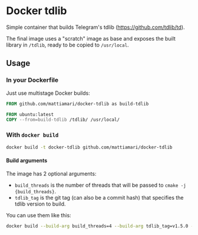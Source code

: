 # Docker tdlib

Simple container that builds Telegram's tdlib (https://github.com/tdlib/td).

The final image uses a "scratch" image as base and exposes the built library in `/tdlib`, ready to be copied to `/usr/local`.

## Usage

### In your Dockerfile
Just use multistage Docker builds:
```dockerfile
FROM github.com/mattiamari/docker-tdlib as build-tdlib

FROM ubuntu:latest
COPY --from=build-tdlib /tdlib/ /usr/local/
```

### With `docker build`
```bash
docker build -t docker-tdlib github.com/mattiamari/docker-tdlib
```

#### Build arguments
The image has 2 optional arguments:
- `build_threads` is the number of threads that will be passed to `cmake -j {build_threads}`.
- `tdlib_tag` is the git tag (can also be a commit hash) that specifies the tdlib version to build.

You can use them like this:
```bash
docker build --build-arg build_threads=4 --build-arg tdlib_tag=v1.5.0 -t docker-tdlib github.com/mattiamari/docker-tdlib
```
